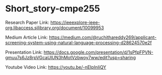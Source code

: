 # Short_story-cmpe255

Research Paper Link: https://ieeexplore-ieee-org.libaccess.sjlibrary.org/document/10099953

Medium Article Link: https://medium.com/@ruchithareddy269/applicant-screening-system-using-natural-language-processing-d28624570e2f

Presentation Link: https://docs.google.com/presentation/d/1sPfpFPVN-gmuu7s6Jz8rpVGcaUlUN3hMotVzbwoy7ww/edit?usp=sharing

Youtube Video Link: https://youtu.be/-nEIpInIiQY
